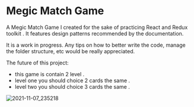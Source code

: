 # Megic Match Game 

A Megic Match Game I created for the sake of practicing React and Redux toolkit . It features design 
patterns recommended by the documentation. 

It is a work in progress. Any tips on how to better write the code, manage the folder structure, etc would be really appreciated. <br />

The future of this project: <br />

* this game is contain 2 level .
* level one you should choice 2 cards the same . 
* level two you should choice 3 cards the same .

![2021-11-07_235218](https://user-images.githubusercontent.com/65419936/140663555-cf8f9249-13d1-4b31-900b-1592c6e4d448.jpg)
